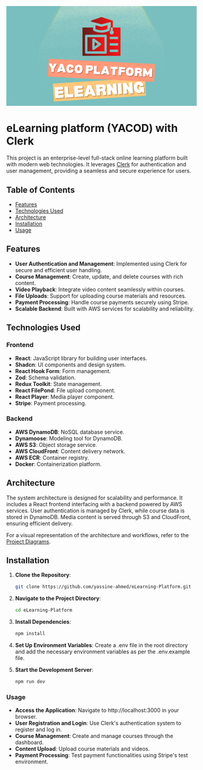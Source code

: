 ![Design & development](https://github.com/yassine-ahmed/eLearning-Platform/blob/main/Frontend/public/thumbnail.png)

# eLearning platform (YACOD) with Clerk

This project is an enterprise-level full-stack online learning platform built with modern web technologies. It leverages [Clerk](https://clerk.com) for authentication and user management, providing a seamless and secure experience for users.

## Table of Contents

- [Features](#features)
- [Technologies Used](#technologies-used)
- [Architecture](#architecture)
- [Installation](#installation)
- [Usage](#usage)

## Features

- **User Authentication and Management**: Implemented using Clerk for secure and efficient user handling.
- **Course Management**: Create, update, and delete courses with rich content.
- **Video Playback**: Integrate video content seamlessly within courses.
- **File Uploads**: Support for uploading course materials and resources.
- **Payment Processing**: Handle course payments securely using Stripe.
- **Scalable Backend**: Built with AWS services for scalability and reliability.

## Technologies Used

### Frontend

- **React**: JavaScript library for building user interfaces.
- **Shadcn**: UI components and design system.
- **React Hook Form**: Form management.
- **Zod**: Schema validation.
- **Redux Toolkit**: State management.
- **React FilePond**: File upload component.
- **React Player**: Media player component.
- **Stripe**: Payment processing.

### Backend

- **AWS DynamoDB**: NoSQL database service.
- **Dynamoose**: Modeling tool for DynamoDB.
- **AWS S3**: Object storage service.
- **AWS CloudFront**: Content delivery network.
- **AWS ECR**: Container registry.
- **Docker**: Containerization platform.

## Architecture

The system architecture is designed for scalability and performance. It includes a React frontend interfacing with a backend powered by AWS services. User authentication is managed by Clerk, while course data is stored in DynamoDB. Media content is served through S3 and CloudFront, ensuring efficient delivery.

For a visual representation of the architecture and workflows, refer to the [Project Diagrams](https://miro.com/app/board/uXjVLB-4pok=/).

## Installation

1. **Clone the Repository**:

   ```bash
   git clone https://github.com/yassine-ahmed/eLearning-Platform.git

2. **Navigate to the Project Directory**:

   ```bash
   cd eLearning-Platform

3. **Install Dependencies**:

   ```bash
   npm install

3. **Set Up Environment Variables**:
Create a .env file in the root directory and add the necessary environment variables as per the .env.example file.

3. **Start the Development Server**:

   ```bash
   npm run dev

### Usage

- **Access the Application**: Navigate to http://localhost:3000 in your browser.
- **User Registration and Login**: Use Clerk's authentication system to register and log in.
- **Course Management**: Create and manage courses through the dashboard.
- **Content Upload**: Upload course materials and videos.
- **Payment Processing**: Test payment functionalities using Stripe's test environment.
